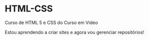 # HTML-CSS
 Curso de HTML 5 e CSS do Curso em Video

 Estou aprendendo a criar sites e agora vou gerenciar repositórios!

 <a>
